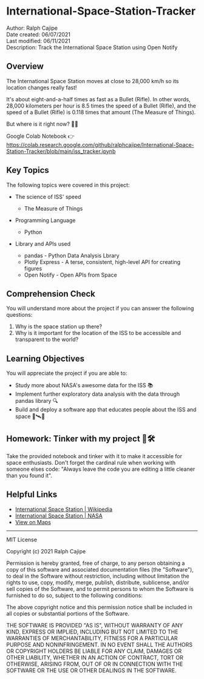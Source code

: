 # International-Space-Station-Tracker
Author: Ralph Cajipe <br>
Date created: 06/07/2021 <br>
Last modified: 06/11/2021 <br>
Description: Track the International Space Station using Open Notify

## Overview
The International Space Station moves at close to 28,000 km/h so its location changes really fast!

It's about eight-and-a-half times as fast as a Bullet (Rifle). In other words, 28,000 kilometers per hour is 8.5 times the speed of a Bullet (Rifle), and the speed of a Bullet (Rifle) is 0.118 times that amount (The Measure of Things).

But where is it right now? 🤔💭

Google Colab Notebook 👉 https://colab.research.google.com/github/ralphcajipe/International-Space-Station-Tracker/blob/main/iss_tracker.ipynb

## Key Topics

The following topics were covered in this project:
* The science of ISS' speed
  * The Measure of Things

* Programming Language
  * Python 

* Library and APIs used
  * pandas - Python Data Analysis Lbrary
  * Plotly Express - A terse, consistent, high-level API for creating figures 
  * Open Notify - Open APIs from Space

## Comprehension Check

You will understand more about the project if you can answer the following questions:

1. Why is the space station up there?
2. Why is it important for the location of the ISS to be accessible and transparent to the world?

## Learning Objectives

You will appreciate the project if you are able to:
* Study more about NASA's awesome data for the ISS 📚
* Implement further exploratory data analysis with the data through pandas library 🔍
* Build and deploy a software app that educates people about the ISS and space 🌌🛰🚀

## Homework: Tinker with my project 🤗🛠

Take the provided notebook and tinker with it to make it accessible for space enthusiasts. Don't forget the cardinal rule when working with someone elses code:
"Always leave the code you are editing a little cleaner than you found it".

## Helpful Links

* [International Space Station | Wikipedia](https://en.wikipedia.org/wiki/International_Space_Station)
* [International Space Station | NASA](https://www.nasa.gov/mission_pages/station/main/index.html)
* [View on Maps](https://www.google.com/maps/space/iss)

- - -
MIT License

Copyright (c) 2021 Ralph Cajipe

Permission is hereby granted, free of charge, to any person obtaining a copy
of this software and associated documentation files (the "Software"), to deal
in the Software without restriction, including without limitation the rights
to use, copy, modify, merge, publish, distribute, sublicense, and/or sell
copies of the Software, and to permit persons to whom the Software is
furnished to do so, subject to the following conditions:

The above copyright notice and this permission notice shall be included in all
copies or substantial portions of the Software.

THE SOFTWARE IS PROVIDED "AS IS", WITHOUT WARRANTY OF ANY KIND, EXPRESS OR
IMPLIED, INCLUDING BUT NOT LIMITED TO THE WARRANTIES OF MERCHANTABILITY,
FITNESS FOR A PARTICULAR PURPOSE AND NONINFRINGEMENT. IN NO EVENT SHALL THE
AUTHORS OR COPYRIGHT HOLDERS BE LIABLE FOR ANY CLAIM, DAMAGES OR OTHER
LIABILITY, WHETHER IN AN ACTION OF CONTRACT, TORT OR OTHERWISE, ARISING FROM,
OUT OF OR IN CONNECTION WITH THE SOFTWARE OR THE USE OR OTHER DEALINGS IN THE
SOFTWARE.
